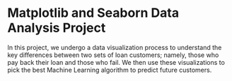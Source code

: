 # Matplotlib and Seaborn Data Analysis Project

In this project, we undergo a data visualization process to understand the key differences between two sets of loan customers; namely, those who pay back their loan and those who fail.
We then use these visualizations to pick the best Machine Learning algorithm to predict future customers.
